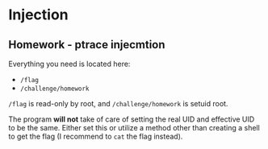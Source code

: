 # Injection 
## Homework - ptrace injecmtion

Everything you need is located here: 
- `/flag`
- `/challenge/homework`

`/flag` is read-only by root, and `/challenge/homework` is setuid root. 

The program **will not** take of care of setting the real UID and effective UID to be the same. Either set this or utilize a method other than creating a shell to get the flag (I recommend to `cat` the flag instead).
